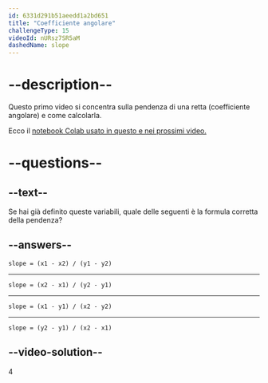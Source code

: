 ```yaml
---
id: 6331d291b51aeedd1a2bd651
title: "Coefficiente angolare"
challengeType: 15
videoId: nURsz7SR5aM
dashedName: slope
---
```


# --description--

Questo primo video si concentra sulla pendenza di una retta (coefficiente angolare) e come calcolarla.

Ecco il <a href="https://colab.research.google.com/drive/1UJ1w-XFTuCfK6FI3H2GT0lbxd2HO3tQ6?usp=sharing" target="_blank" rel="noopener noreferrer nofollow">notebook Colab usato in questo e nei prossimi video.</a>

# --questions--

## --text--

Se hai già definito queste variabili, quale delle seguenti è la formula corretta della pendenza?

## --answers--

`slope = (x1 - x2) / (y1 - y2)`

---

`slope = (x2 - x1) / (y2 - y1)`

---

`slope = (x1 - y1) / (x2 - y2)`

---

`slope = (y2 - y1) / (x2 - x1)`

## --video-solution--

4
